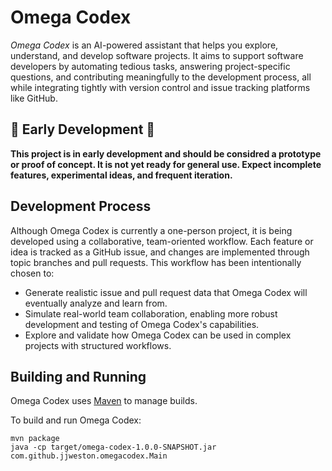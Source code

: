 # Omega Codex

*Omega Codex* is an AI-powered assistant that helps you explore, understand, and develop software projects.
It aims to support software developers by
automating tedious tasks,
answering project-specific questions, and
contributing meaningfully to the development process,
all while integrating tightly with version control and issue tracking platforms like GitHub.

## 🚧 Early Development 🚧

**This project is in early development and should be considred a prototype or proof of concept.
It is not yet ready for general use.
Expect incomplete features, experimental ideas, and frequent iteration.**

## Development Process

Although Omega Codex is currently a one-person project,
it is being developed using a collaborative, team-oriented workflow.
Each feature or idea is tracked as a GitHub issue,
and changes are implemented through topic branches and pull requests.
This workflow has been intentionally chosen to:

- Generate realistic issue and pull request data that Omega Codex will eventually analyze and learn from.
- Simulate real-world team collaboration, enabling more robust development and testing of Omega Codex's capabilities.
- Explore and validate how Omega Codex can be used in complex projects with structured workflows.

## Building and Running

Omega Codex uses [Maven](https://maven.apache.org/) to manage builds.

To build and run Omega Codex:

```
mvn package
java -cp target/omega-codex-1.0.0-SNAPSHOT.jar com.github.jjweston.omegacodex.Main
```
